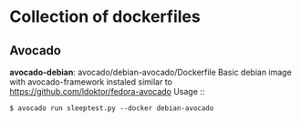 # Collection of dockerfiles

## Avocado
**avocado-debian**: avocado/debian-avocado/Dockerfile
Basic debian image with avocado-framework instaled
similar to https://github.com/ldoktor/fedora-avocado
Usage ::
```
$ avocado run sleeptest.py --docker debian-avocado
```

